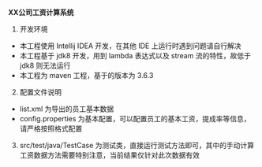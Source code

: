 **XX公司工资计算系统**

1. 开发环境
- 本工程使用 Intellij IDEA 开发，在其他 IDE 上运行时遇到问题请自行解决  
- 本工程基于 jdk8 开发，用到 lambda 表达式以及 stream 流的特性，故低于 jdk8 则无法运行
- 本工程为 maven 工程，基于的版本为 3.6.3
2. 配置文件说明
- list.xml 为导出的员工基本数据
- config.properties 为基本配置，可以配置员工的基本工资，提成率等信息，请严格按照格式配置  
3. src/test/java/TestCase 为测试类，直接运行测试方法即可，其中的手动计算工资数据方法需要特别注意，当前结果仅针对此次数据有效